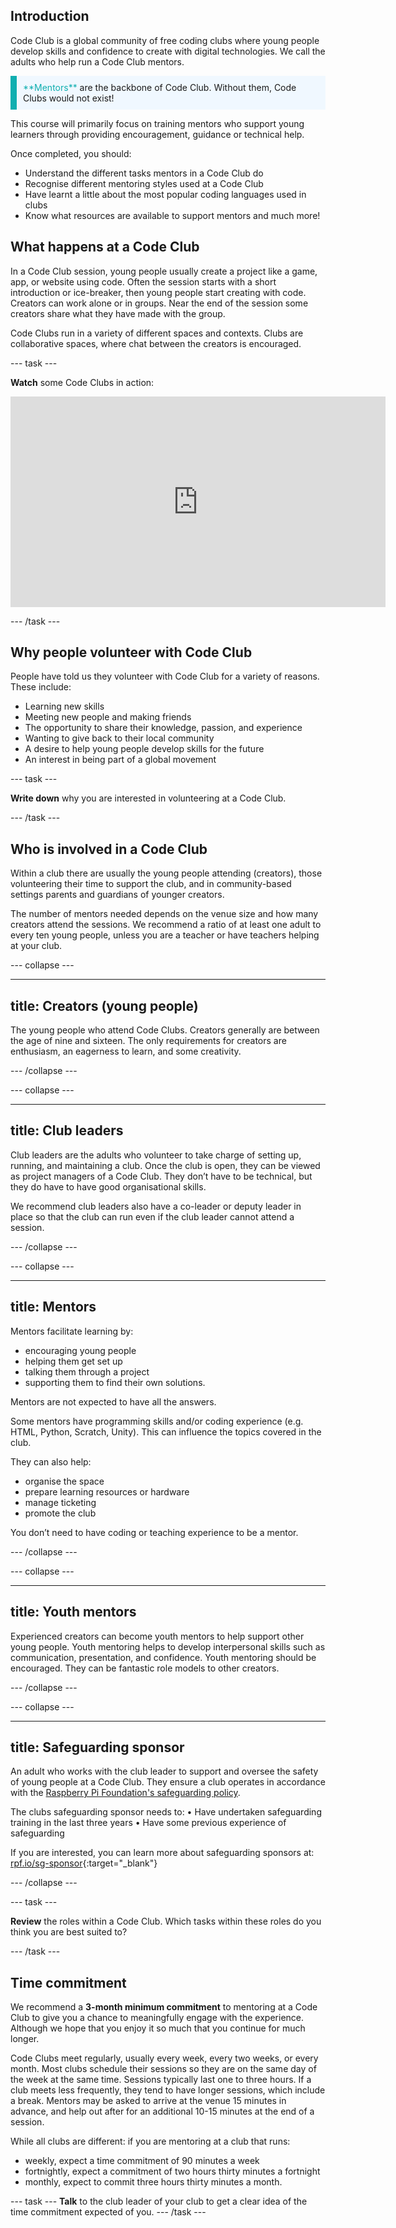 ## Introduction

Code Club is a global community of free coding clubs where young people develop skills and confidence to create with digital technologies. 
We call the adults who help run a Code Club mentors. 

<p style="border-left: solid; border-width:10px; border-color: #0faeb0; background-color: aliceblue; padding: 10px;">
<span style="color: #0faeb0">**Mentors**</span> are the backbone of Code Club. Without them, Code Clubs would not exist!
</p>

This course will primarily focus on training mentors who support young learners through providing encouragement, guidance or technical help.

Once completed, you should:
+ Understand the different tasks mentors in a Code Club do
+ Recognise different mentoring styles used at a Code Club
+ Have learnt a little about the most popular coding languages used in clubs
+ Know what resources are available to support mentors
and much more!

## What happens at a Code Club

In a Code Club session, young people usually create a project like a game, app, or website using code. Often the session starts with a short introduction or ice-breaker, then young people start creating with code. Creators can work alone or in groups. Near the end of the session some creators share what they have made with the group.

Code Clubs run in a variety of different spaces and contexts. Clubs are collaborative spaces, where chat between the creators is encouraged. 

--- task ---

**Watch** some Code Clubs in action:
<iframe width="600" height="337" src="https://www.youtube.com/embed/Gioq1LkZ4a4" title="A Code Club in action" frameborder="0" allow="accelerometer; autoplay; clipboard-write; encrypted-media; gyroscope; picture-in-picture" allowfullscreen></iframe>

--- /task ---

## Why people volunteer with Code Club
People have told us they volunteer with Code Club for a variety of reasons. These include:
+ Learning new skills
+ Meeting new people and making friends
+ The opportunity to share their knowledge, passion, and experience
+ Wanting to give back to their local community
+ A desire to help young people develop skills for the future
+ An interest in being part of a global movement

--- task ---

**Write down** why you are interested in volunteering at a Code Club.

--- /task ---
## Who is involved in a Code Club
Within a club there are usually the young people attending (creators), those volunteering their time to support the club, and in community-based settings parents and guardians of younger creators.

The number of mentors needed depends on the venue size and how many creators attend the sessions. We recommend a ratio of at least one adult to every ten young people, unless you are a teacher or have teachers helping at your club.

--- collapse ---

---
title: Creators (young people)
---
The young people who attend Code Clubs. Creators generally are between the age of nine and sixteen. The only requirements for creators are enthusiasm, an eagerness to learn, and some creativity.

--- /collapse ---


--- collapse ---

---
title: Club leaders
---
Club leaders are the adults who volunteer to take charge of setting up, running, and maintaining a club. Once the club is open, they can be viewed as project managers of a Code Club. They don’t have to be technical, but they do have to have good organisational skills. 

We recommend club leaders also have a co-leader or deputy leader in place so that the club can run even if the club leader cannot attend a session.

--- /collapse ---



--- collapse ---

---
title: Mentors
---
Mentors facilitate learning by:
- encouraging young people
- helping them get set up
- talking them through a project
- supporting them to find their own solutions.

Mentors are not expected to have all the answers. 

Some mentors have programming skills and/or coding experience (e.g. HTML, Python, Scratch, Unity). This can influence the topics covered in the club. 

They can also help:
- organise the space
- prepare learning resources or hardware
- manage ticketing
- promote the club

You don’t need to have coding or teaching experience to be a mentor.

--- /collapse ---



--- collapse ---

---
title: Youth mentors
---
Experienced creators can become youth mentors to help support other young people. Youth mentoring helps to develop interpersonal skills such as communication, presentation, and confidence. Youth mentoring should be encouraged. They can be fantastic role models to other creators.

--- /collapse ---


--- collapse ---

---
title: Safeguarding sponsor
---
An adult who works with the club leader to support and oversee the safety of young people at a Code Club. They ensure a club operates in accordance with the [Raspberry Pi Foundation's safeguarding policy](https://www.raspberrypi.org/safeguarding/).

The clubs safeguarding sponsor needs to:
• Have undertaken safeguarding training in the last three years
• Have some previous experience of safeguarding

If you are interested, you can learn more about safeguarding sponsors at: [rpf.io/sg-sponsor](http://rpf.io/sg-sponsor){:target="_blank"}

--- /collapse ---

--- task ---

**Review** the roles within a Code Club. Which tasks within these roles do you think you are best suited to?

--- /task ---

## Time commitment
We recommend a **3-month minimum commitment** to mentoring at a Code Club to give you a chance to meaningfully engage with the experience. Although we hope that you enjoy it so much that you continue for much longer.

Code Clubs meet regularly, usually every week, every two weeks, or every month. Most clubs schedule their sessions so they are on the same day of the week at the same time. Sessions typically last one to three hours. If a club meets less frequently, they tend to have longer sessions, which include a break. Mentors may be asked to arrive at the venue 15 minutes in advance, and help out after for an additional 10-15 minutes at the end of a session.

While all clubs are different: if you are mentoring at a club that runs:
+ weekly, expect a time commitment of 90 minutes a week
+ fortnightly, expect a commitment of two hours thirty minutes a fortnight
+ monthly, expect to commit three hours thirty minutes a month.

--- task ---
**Talk** to the club leader of your club to get a clear idea of the time commitment expected of you.
--- /task ---
